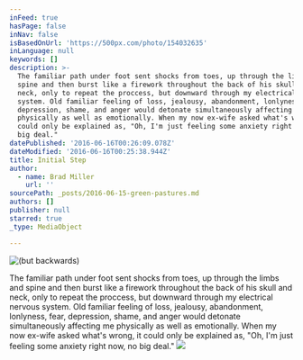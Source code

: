 ```yaml
---
inFeed: true
hasPage: false
inNav: false
isBasedOnUrl: 'https://500px.com/photo/154032635'
inLanguage: null
keywords: []
description: >-
  The familiar path under foot sent shocks from toes, up through the limbs and
  spine and then burst like a firework throughout the back of his skull and
  neck, only to repeat the proccess, but downward through my electrical nervous
  system. Old familiar feeling of loss, jealousy, abandonment, lonlyness, fear,
  depression, shame, and anger would detonate simultaneously affecting me
  physically as well as emotionally. When my now ex-wife asked what's wrong, it
  could only be explained as, "Oh, I'm just feeling some anxiety right now, no
  big deal."
datePublished: '2016-06-16T00:26:09.078Z'
dateModified: '2016-06-16T00:25:38.944Z'
title: Initial Step
author:
  - name: Brad Miller
    url: ''
sourcePath: _posts/2016-06-15-green-pastures.md
authors: []
publisher: null
starred: true
_type: MediaObject

---
```

![(but backwards)](https://the-grid-user-content.s3-us-west-2.amazonaws.com/67fe1ccb-8b70-469b-a1bd-6548e8fa049f.jpg)

The familiar path under foot sent shocks from toes, up through the limbs and spine and then burst like a firework throughout the back of his skull and neck, only to repeat the proccess, but downward through my electrical nervous system. Old familiar feeling of loss, jealousy, abandonment, lonlyness, fear, depression, shame, and anger would detonate simultaneously affecting me physically as well as emotionally. When my now ex-wife asked what's wrong, it could only be explained as, "Oh, I'm just feeling some anxiety right now, no big deal."
![](https://the-grid-user-content.s3-us-west-2.amazonaws.com/bb3bb7f0-ef77-425f-bbdc-35e768ae0f23.jpg)